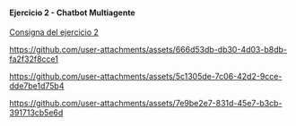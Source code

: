 #### Ejercicio 2 - Chatbot Multiagente
[Consigna del ejercicio 2](https://github.com/FIUBA-Posgrado-Inteligencia-Artificial/CEIA-LLMIAG/blob/main/ClaseVII/LLMs%20y%20GEN%20IA%20-%20Clase%207.pdf)


https://github.com/user-attachments/assets/666d53db-db30-4d03-b8db-fa2f32f8cce1

https://github.com/user-attachments/assets/5c1305de-7c06-42d2-9cce-dde7be1d75b4

https://github.com/user-attachments/assets/7e9be2e7-831d-45e7-b3cb-391713cb5e6d


